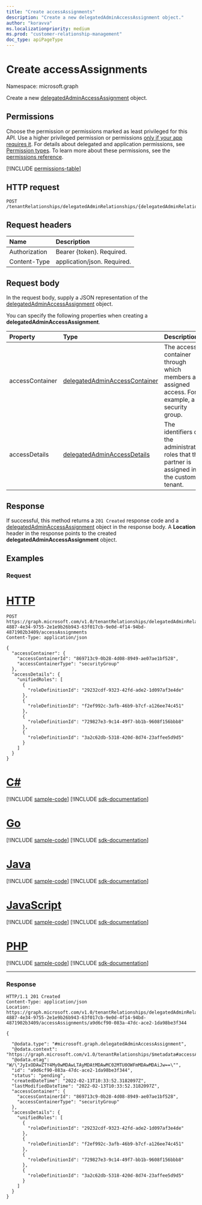 ```yaml
---
title: "Create accessAssignments"
description: "Create a new delegatedAdminAccessAssignment object."
author: "koravva"
ms.localizationpriority: medium
ms.prod: "customer-relationship-management"
doc_type: apiPageType
---
```


# Create accessAssignments
Namespace: microsoft.graph

Create a new [delegatedAdminAccessAssignment](../resources/delegatedadminaccessassignment.md) object.

## Permissions
Choose the permission or permissions marked as least privileged for this API. Use a higher privileged permission or permissions [only if your app requires it](/graph/permissions-overview#best-practices-for-using-microsoft-graph-permissions). For details about delegated and application permissions, see [Permission types](/graph/permissions-overview#permission-types). To learn more about these permissions, see the [permissions reference](/graph/permissions-reference).

<!-- { "blockType": "permissions", "name": "delegatedadminrelationship_post_accessassignments" } -->
[!INCLUDE [permissions-table](../includes/permissions/delegatedadminrelationship-post-accessassignments-permissions.md)]

## HTTP request

<!-- {
  "blockType": "ignored"
}
-->
``` http
POST /tenantRelationships/delegatedAdminRelationships/{delegatedAdminRelationshipId}/accessAssignments
```

## Request headers
|Name|Description|
|:---|:---|
|Authorization|Bearer {token}. Required.|
|Content-Type|application/json. Required.|

## Request body
In the request body, supply a JSON representation of the [delegatedAdminAccessAssignment](../resources/delegatedadminaccessassignment.md) object.

You can specify the following properties when creating a **delegatedAdminAccessAssignment**.

|Property|Type|Description|
|:---|:---|:---|
|accessContainer|[delegatedAdminAccessContainer](../resources/delegatedadminaccesscontainer.md)|The access container through which members are assigned access. For example, a security group.|
|accessDetails|[delegatedAdminAccessDetails](../resources/delegatedadminaccessdetails.md)|The identifiers of the administrative roles that the partner is assigned in the customer tenant.|


## Response

If successful, this method returns a `201 Created` response code and a [delegatedAdminAccessAssignment](../resources/delegatedadminaccessassignment.md) object in the response body. A **Location** header in the response points to the created **delegatedAdminAccessAssignment** object.

## Examples

### Request

# [HTTP](#tab/http)
<!-- {
  "blockType": "request",
  "name": "create_delegatedadminaccessassignment_from_",
  "sampleKeys": ["72a7ae7e-4887-4e34-9755-2e1e9b26b943-63f017cb-9e0d-4f14-94bd-4871902b3409"]
}
-->
``` http
POST https://graph.microsoft.com/v1.0/tenantRelationships/delegatedAdminRelationships/72a7ae7e-4887-4e34-9755-2e1e9b26b943-63f017cb-9e0d-4f14-94bd-4871902b3409/accessAssignments
Content-Type: application/json

{
  "accessContainer": {
    "accessContainerId": "869713c9-0b28-4d08-8949-ae07ae1bf528",
    "accessContainerType": "securityGroup"
  },
  "accessDetails": {
    "unifiedRoles": [
      {
        "roleDefinitionId": "29232cdf-9323-42fd-ade2-1d097af3e4de"
      },
      {
        "roleDefinitionId": "f2ef992c-3afb-46b9-b7cf-a126ee74c451"
      },
      {
        "roleDefinitionId": "729827e3-9c14-49f7-bb1b-9608f156bbb8"
      },
      {
        "roleDefinitionId": "3a2c62db-5318-420d-8d74-23affee5d9d5"
      }
    ]
  }
}
```

# [C#](#tab/csharp)
[!INCLUDE [sample-code](../includes/snippets/csharp/create-delegatedadminaccessassignment-from--csharp-snippets.md)]
[!INCLUDE [sdk-documentation](../includes/snippets/snippets-sdk-documentation-link.md)]

# [Go](#tab/go)
[!INCLUDE [sample-code](../includes/snippets/go/create-delegatedadminaccessassignment-from--go-snippets.md)]
[!INCLUDE [sdk-documentation](../includes/snippets/snippets-sdk-documentation-link.md)]

# [Java](#tab/java)
[!INCLUDE [sample-code](../includes/snippets/java/create-delegatedadminaccessassignment-from--java-snippets.md)]
[!INCLUDE [sdk-documentation](../includes/snippets/snippets-sdk-documentation-link.md)]

# [JavaScript](#tab/javascript)
[!INCLUDE [sample-code](../includes/snippets/javascript/create-delegatedadminaccessassignment-from--javascript-snippets.md)]
[!INCLUDE [sdk-documentation](../includes/snippets/snippets-sdk-documentation-link.md)]

# [PHP](#tab/php)
[!INCLUDE [sample-code](../includes/snippets/php/create-delegatedadminaccessassignment-from--php-snippets.md)]
[!INCLUDE [sdk-documentation](../includes/snippets/snippets-sdk-documentation-link.md)]

---

### Response
<!-- {
  "blockType": "response",
  "truncated": true,
  "@odata.type": "microsoft.graph.delegatedAdminAccessAssignment"
}
-->
``` http
HTTP/1.1 201 Created
Content-Type: application/json
Location: https://graph.microsoft.com/v1.0/tenantRelationships/delegatedAdminRelationships/72a7ae7e-4887-4e34-9755-2e1e9b26b943-63f017cb-9e0d-4f14-94bd-4871902b3409/accessAssignments/a9d6cf90-083a-47dc-ace2-1da98be3f344

{

  "@odata.type": "#microsoft.graph.delegatedAdminAccessAssignment",
  "@odata.context": "https://graph.microsoft.com/v1.0/tenantRelationships/$metadata#accessAssignments",
  "@odata.etag": "W/\"JyIxODAwZTY4My0wMDAwLTAyMDAtMDAwMC02MTU0OWFmMDAwMDAiJw==\"",
  "id": "a9d6cf90-083a-47dc-ace2-1da98be3f344",
  "status": "pending",
  "createdDateTime": "2022-02-13T10:33:52.3182097Z",
  "lastModifiedDateTime": "2022-02-13T10:33:52.3182097Z",
  "accessContainer": {
    "accessContainerId": "869713c9-0b28-4d08-8949-ae07ae1bf528",
    "accessContainerType": "securityGroup"
  },
  "accessDetails": {
    "unifiedRoles": [
      {
        "roleDefinitionId": "29232cdf-9323-42fd-ade2-1d097af3e4de"
      },
      {
        "roleDefinitionId": "f2ef992c-3afb-46b9-b7cf-a126ee74c451"
      },
      {
        "roleDefinitionId": "729827e3-9c14-49f7-bb1b-9608f156bbb8"
      },
      {
        "roleDefinitionId": "3a2c62db-5318-420d-8d74-23affee5d9d5"
      }
    ]
  }
}
```

